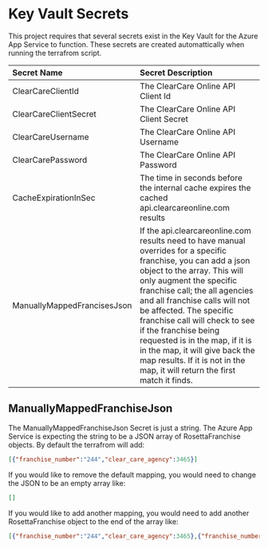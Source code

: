 # Key Vault Secrets

This project requires that several secrets exist in the Key Vault for the Azure App Service to function. These secrets are created automattically when running the terrafrom script.

| Secret Name                 | Secret Description                                                                               |
|:----------------------------|:-------------------------------------------------------------------------------------------------|
| ClearCareClientId           | The ClearCare Online API Client Id                                                               |
| ClearCareClientSecret       | The ClearCare Online API Client Secret                                                           |
| ClearCareUsername           | The ClearCare Online API Username                                                                |
| ClearCarePassword           | The ClearCare Online API Password                                                                |
| CacheExpirationInSec        | The time in seconds before the internal cache expires the cached api.clearcareonline.com results |
| ManuallyMappedFrancisesJson | If the api.clearcareonline.com results need to have manual overrides for a specific franchise, you can add a json object to the array. This will only augment the specific franchise call; the all agencies and all franchise calls will not be affected. The specific franchise call will check to see if the franchise being requested is in the map, if it is in the map, it will give back the map results. If it is not in the map, it will return the first match it finds. |

## ManuallyMappedFranchiseJson

The ManuallyMappedFranchiseJson Secret is just a string. The Azure App Service is expecting the string to be a JSON array of RosettaFranchise objects. By default the terrafrom will add:

```JSON
[{"franchise_number":"244","clear_care_agency":3465}]
```

If you would like to remove the default mapping, you would need to change the JSON to be an empty array like:

```JSON
[]
```

If you would like to add another mapping, you would need to add another RosettaFranchise object to the end of the array like:

```JSON
[{"franchise_number":"244","clear_care_agency":3465},{"franchise_number":"997","clear_care_agency":1234}]
```

